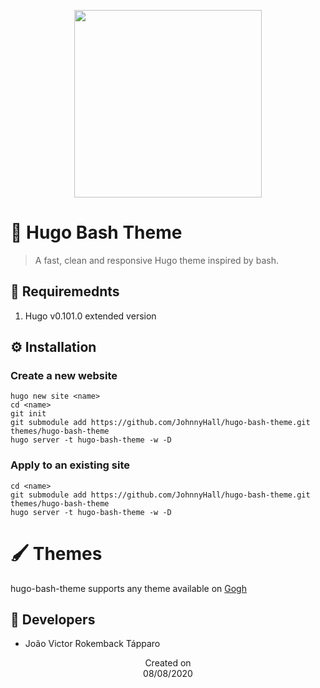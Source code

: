 <p align="center">
  <img src="https://i.imgur.com/s08w8Jp.png" height='300'/>
</p>

# 📇  Hugo Bash Theme
>  A fast, clean and responsive Hugo theme inspired by bash.

## 📜 Requiremednts
1. Hugo v0.101.0 extended version

## ⚙️ Installation

### Create a new website
```
hugo new site <name>
cd <name>
git init
git submodule add https://github.com/JohnnyHall/hugo-bash-theme.git themes/hugo-bash-theme
hugo server -t hugo-bash-theme -w -D
```

### Apply to an existing site
```
cd <name>
git submodule add https://github.com/JohnnyHall/hugo-bash-theme.git themes/hugo-bash-theme
hugo server -t hugo-bash-theme -w -D
```

# 🖌️ Themes
hugo-bash-theme supports any theme available on [Gogh](https://gogh-co.github.io/Gogh/)

## 👤 Developers
 - João Victor Rokemback Tápparo

<p align="center">
  Created on <br>
  08/08/2020
</p>
